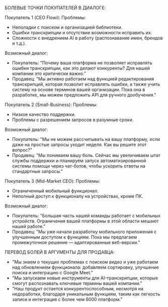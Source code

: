 БОЛЕВЫЕ ТОЧКИ ПОКУПАТЕЛЕЙ В ДИАЛОГЕ: 

Покупатель 1 (CEO Flowi):
Проблемы:

- Неполадки с поиском и организацией библиотеки.
- Ошибки транскрипции и отсутствие возможности исправить их.
- Сложности с внедрением AI в работу (распознавание имен, брендов и т.д.).

Возможный диалог:

- Покупатель: "Почему ваша платформа не позволяет исправлять ошибки транскрипции, как это делают конкуренты? Для нашей компании это критически важно."
- Продавец: "Мы активно работаем над функцией редактирования транскрипций, которая позволит исправлять ошибки, а также учить систему на основе терминов вашей организации. Пока она в разработке, мы можем предложить API для ручного дообучения."

Покупатель 2 (Small-Business):
Проблемы:

- Низкое качество поддержки.
- Проблемы с разрешением запросов в разумные сроки.

Возможный диалог:

- Покупатель: "Мы не можем рассчитывать на вашу платформу, если даже на простые запросы уходит неделя. Как вы решите этот вопрос?"
- Продавец: "Мы понимаем вашу боль. Сейчас мы увеличиваем штат службы поддержки и планируем запуск автоматизированной системы помощи через чат-ботов, чтобы ускорить ответы на стандартные запросы."

Покупатель 3 (Mid-Market CEO):
Проблемы:

- Ограниченный мобильный функционал.
- Неполный доступ к функционалу на устройствах, кроме ПК.

Возможный диалог:

- Покупатель: "Большая часть нашей команды работает с мобильных устройств. Ограничения вашей платформы в этой области мешают нашей работе."
- Продавец: "Мы уже начали разработку мобильного приложения с улучшенным доступом к функциям. Пока мы предлагаем промежуточное решение — адаптированные веб-версии."

ПЕРЕВОД БОЛЕЙ В АРГУМЕНТЫ ДЛЯ ПРОДАВЦА: 

- "Мы знаем о текущих проблемах с поиском видео и уже работаем над обновлением функционала: добавляем сортировку, улучшение поиска и интеграцию с Google Meet."
- "Мы запускаем новые инструменты для AI-транскрипции, которые смогут распознавать ключевые термины вашей компании."
- "Наш продукт остается конкурентоспособным, несмотря на недоработки, благодаря уникальным функциям, таким как легкость записи и интеграция с более чем 6000 платформ."